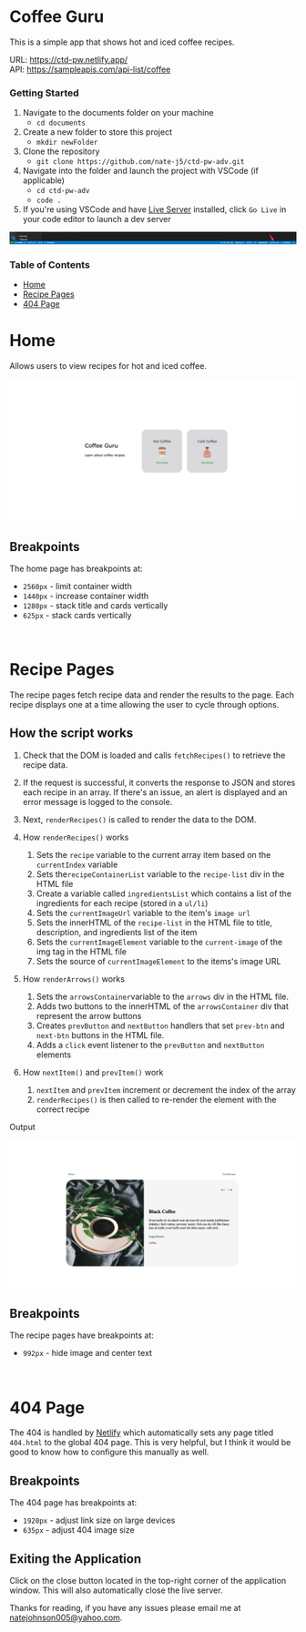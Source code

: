 # Coffee Guru

This is a simple app that shows hot and iced coffee recipes.

URL: https://ctd-pw.netlify.app/ <br>
API: https://sampleapis.com/api-list/coffee

### Getting Started

1. Navigate to the documents folder on your machine
    - `cd documents`
2. Create a new folder to store this project 
   - `mkdir newFolder`
1. Clone the repository 
   - `git clone https://github.com/nate-j5/ctd-pw-adv.git`
1. Navigate into the folder and launch the project with VSCode (if applicable)
   - `cd ctd-pw-adv`
   - `code .`
1. If you're using VSCode and have [Live Server](https://marketplace.visualstudio.com/items?itemName=ritwickdey.LiveServer) installed, click `Go Live` in your code editor to launch a dev server

![alt text](images/rm-images/image-3.png)

### Table of Contents

- [Home](#home)
- [Recipe Pages](#recipe-pages)
- [404 Page](#404-page)

# Home

Allows users to view recipes for hot and iced coffee.

![alt text](images/rm-images/image.png)

## Breakpoints

The home page has breakpoints at:

- `2560px` - limit container width
- `1440px` - increase container width
- `1280px` - stack title and cards vertically
- `625px` - stack cards vertically

<br> 

# Recipe Pages

The recipe pages fetch recipe data and render the results to the page. Each recipe displays one at a time allowing the user to cycle through options.

## How the script works
1. Check that the DOM is loaded and calls `fetchRecipes()` to retrieve the recipe data.
2. If the request is successful, it converts the response to JSON and stores each recipe in an array. If there's an issue, an alert is displayed and an error message is logged to the console.
3. Next, `renderRecipes()` is called to render the data to the DOM.

4. How `renderRecipes()` works
   1. Sets the `recipe` variable to the current array item based on the `currentIndex` variable
   2. Sets the`recipeContainerList` variable to the `recipe-list` div in the HTML file
   3. Create a variable called `ingredientsList` which contains a list of the ingredients for each recipe (stored in a `ul/li`)
   4. Sets the `currentImageUrl` variable to the item's `image url`
   5. Sets the innerHTML of the `recipe-list` in the HTML file to title, description, and ingredients list of the item
   6. Sets the `currentImageElement` variable to the `current-image` of the img tag in the HTML file
   7. Sets the source of `currentImageElement` to the items's image URL 

5. How `renderArrows()` works
   1. Sets the `arrowsContainer`variable to the `arrows` div in the HTML file.
   2. Adds two buttons to the innerHTML of the `arrowsContainer` div that represent the arrow buttons
   3. Creates `prevButton` and `nextButton` handlers that set `prev-btn` and `next-btn` buttons in the HTML file. 
   4. Adds a `click` event listener to the `prevButton` and `nextButton` elements

6. How `nextItem()` and `prevItem()` work
   1. `nextItem` and `prevItem` increment or decrement the index of the array
   2. `renderRecipes()` is then called to re-render the element with the correct recipe 

Output

![alt text](images/rm-images/image-4.png)

## Breakpoints

The recipe pages have breakpoints at:

- `992px` - hide image and center text

<br>

# 404 Page

The 404 is handled by [Netlify](https://www.netlify.com/) which automatically sets any page titled `404.html` to the global 404 page. This is very helpful, but I think it would be good to know how to configure this manually as well. 

## Breakpoints

The 404 page has breakpoints at:

- `1920px` - adjust link size on large devices
- `635px` - adjust 404 image size

## Exiting the Application

Click on the close button located in the top-right corner of the application window. This will also automatically close the live server.

Thanks for reading, if you have any issues please email me at natejohnson005@yahoo.com.
